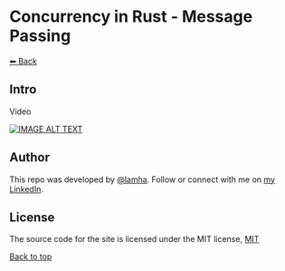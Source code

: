 # Concurrency in Rust - Message Passing

[⬅ Back](../README.md)

## Intro 
Video 

<div>
  <a href="https://www.youtube.com/watch?v=FE1BkKqYCGU"><img src="https://img.youtube.com/vi/FE1BkKqYCGU/0.jpg" alt="IMAGE ALT TEXT"></a>
</div>



## Author

This repo was developed by [@lamha](https://github.com/HaLamUs). 
Follow or connect with me on [my LinkedIn](https://www.linkedin.com/in/lamhacs). 

## License
The source code for the site is licensed under the MIT license, [MIT](https://opensource.org/license/mit/)

 <a href="#top">Back to top</a>